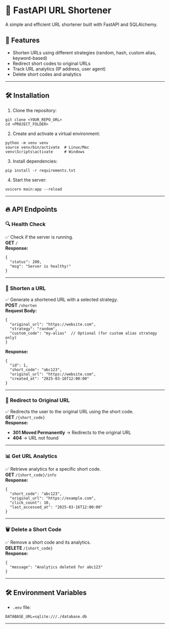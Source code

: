 # 🚀 FastAPI URL Shortener

A simple and efficient URL shortener built with FastAPI and SQLAlchemy.

## 📌 Features

- Shorten URLs using different strategies (random, hash, custom alias, keyword-based)
- Redirect short codes to original URLs
- Track URL analytics (IP address, user agent)
- Delete short codes and analytics

---

## 🛠️ **Installation**

1. Clone the repository:

```
git clone <YOUR_REPO_URL>
cd <PROJECT_FOLDER>
```

2. Create and activate a virtual environment:

```
python -m venv venv
source venv/bin/activate  # Linux/Mac
venv\Scripts\activate     # Windows
```

3. Install dependencies:

```
pip install -r requirements.txt
```

4. Start the server:

```
uvicorn main:app --reload
```

---

## 🔥 **API Endpoints**

### 🔍 **Health Check**

✅ Check if the server is running.  
**GET** `/`  
**Response:**

```
{
  "status": 200,
  "msg": "Server is healthy!"
}
```

---

### 🔗 **Shorten a URL**

✅ Generate a shortened URL with a selected strategy.  
**POST** `/shorten`  
**Request Body:**

```
{
  "original_url": "https://website.com",
  "strategy": "random",
  "custom_code": "my-alias"  // Optional (for custom alias strategy only)
}
```

**Response:**

```
{
  "id": 1,
  "short_code": "abc123",
  "original_url": "https://website.com",
  "created_at": "2025-03-16T12:00:00"
}
```

---

### 🔀 **Redirect to Original URL**

✅ Redirects the user to the original URL using the short code.  
**GET** `/{short_code}`  
**Response:**

- **301 Moved Permanently** → Redirects to the original URL
- **404** → URL not found

---

### 📊 **Get URL Analytics**

✅ Retrieve analytics for a specific short code.  
**GET** `/{short_code}/info`  
**Response:**

```
{
  "short_code": "abc123",
  "original_url": "https://example.com",
  "click_count": 10,
  "last_accessed_at": "2025-03-16T12:00:00"
}
```

---

### 🗑️ **Delete a Short Code**

✅ Remove a short code and its analytics.  
**DELETE** `/{short_code}`  
**Response:**

```
{
  "message": "Analytics deleted for abc123"
}
```

---

## 🛠️ **Environment Variables**

- `.env` file:

```
DATABASE_URL=sqlite:///./database.db
```

---
